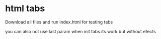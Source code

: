# html tabs

Download all files and run index.html for testing tabs

you can also not use last param when init tabs its work but without efects
